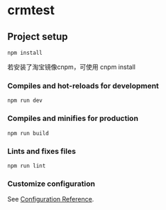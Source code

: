<!--
 * @Author: yanggaiting
 * @Date: 2020-08-06 15:01:58
 * @LastEditTime: 2020-08-24 09:15:55
 * @Description: 项目搭建说明
-->
# crmtest

## Project setup
```
npm install 
```
若安装了淘宝镜像cnpm，可使用
cnpm install

### Compiles and hot-reloads for development
```
npm run dev
```

### Compiles and minifies for production
```
npm run build
```

### Lints and fixes files
```
npm run lint
```

### Customize configuration
See [Configuration Reference](https://cli.vuejs.org/config/).